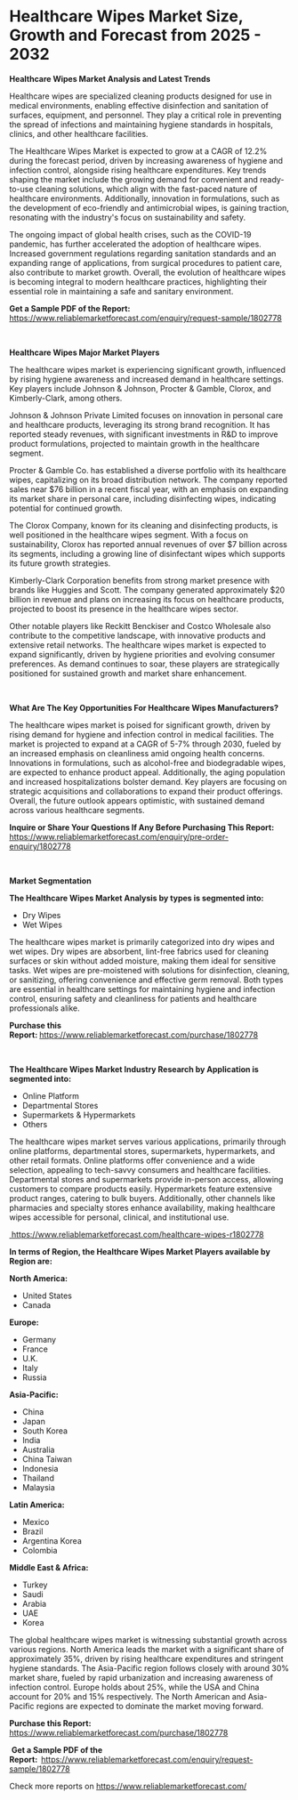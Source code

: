 <p><h1>Healthcare Wipes Market Size, Growth and Forecast from 2025 - 2032</h1></p><p><strong>Healthcare Wipes Market Analysis and Latest Trends</strong></p>
<p><p>Healthcare wipes are specialized cleaning products designed for use in medical environments, enabling effective disinfection and sanitation of surfaces, equipment, and personnel. They play a critical role in preventing the spread of infections and maintaining hygiene standards in hospitals, clinics, and other healthcare facilities.</p><p>The Healthcare Wipes Market is expected to grow at a CAGR of 12.2% during the forecast period, driven by increasing awareness of hygiene and infection control, alongside rising healthcare expenditures. Key trends shaping the market include the growing demand for convenient and ready-to-use cleaning solutions, which align with the fast-paced nature of healthcare environments. Additionally, innovation in formulations, such as the development of eco-friendly and antimicrobial wipes, is gaining traction, resonating with the industry's focus on sustainability and safety. </p><p>The ongoing impact of global health crises, such as the COVID-19 pandemic, has further accelerated the adoption of healthcare wipes. Increased government regulations regarding sanitation standards and an expanding range of applications, from surgical procedures to patient care, also contribute to market growth. Overall, the evolution of healthcare wipes is becoming integral to modern healthcare practices, highlighting their essential role in maintaining a safe and sanitary environment.</p></p>
<p><strong>Get a Sample PDF of the Report:&nbsp;</strong> <a href="https://www.reliablemarketforecast.com/enquiry/request-sample/1802778?utm_campaign=2320&utm_medium=2&utm_source=Github&utm_content=ia&utm_term=03032025&utm_id=healthcare-wipes">https://www.reliablemarketforecast.com/enquiry/request-sample/1802778</a></p>
<p>&nbsp;</p>
<p><strong>Healthcare Wipes Major Market Players</strong></p>
<p><p>The healthcare wipes market is experiencing significant growth, influenced by rising hygiene awareness and increased demand in healthcare settings. Key players include Johnson & Johnson, Procter & Gamble, Clorox, and Kimberly-Clark, among others.</p><p>Johnson & Johnson Private Limited focuses on innovation in personal care and healthcare products, leveraging its strong brand recognition. It has reported steady revenues, with significant investments in R&D to improve product formulations, projected to maintain growth in the healthcare segment.</p><p>Procter & Gamble Co. has established a diverse portfolio with its healthcare wipes, capitalizing on its broad distribution network. The company reported sales near $76 billion in a recent fiscal year, with an emphasis on expanding its market share in personal care, including disinfecting wipes, indicating potential for continued growth.</p><p>The Clorox Company, known for its cleaning and disinfecting products, is well positioned in the healthcare wipes segment. With a focus on sustainability, Clorox has reported annual revenues of over $7 billion across its segments, including a growing line of disinfectant wipes which supports its future growth strategies.</p><p>Kimberly-Clark Corporation benefits from strong market presence with brands like Huggies and Scott. The company generated approximately $20 billion in revenue and plans on increasing its focus on healthcare products, projected to boost its presence in the healthcare wipes sector.</p><p>Other notable players like Reckitt Benckiser and Costco Wholesale also contribute to the competitive landscape, with innovative products and extensive retail networks. The healthcare wipes market is expected to expand significantly, driven by hygiene priorities and evolving consumer preferences. As demand continues to soar, these players are strategically positioned for sustained growth and market share enhancement.</p></p>
<p>&nbsp;</p>
<p><strong>What Are The Key Opportunities For Healthcare Wipes Manufacturers?</strong></p>
<p><p>The healthcare wipes market is poised for significant growth, driven by rising demand for hygiene and infection control in medical facilities. The market is projected to expand at a CAGR of 5-7% through 2030, fueled by an increased emphasis on cleanliness amid ongoing health concerns. Innovations in formulations, such as alcohol-free and biodegradable wipes, are expected to enhance product appeal. Additionally, the aging population and increased hospitalizations bolster demand. Key players are focusing on strategic acquisitions and collaborations to expand their product offerings. Overall, the future outlook appears optimistic, with sustained demand across various healthcare segments.</p></p>
<p><strong>Inquire or Share Your Questions If Any Before Purchasing This Report:</strong> <a href="https://www.reliablemarketforecast.com/enquiry/pre-order-enquiry/1802778?utm_campaign=2320&utm_medium=2&utm_source=Github&utm_content=ia&utm_term=03032025&utm_id=healthcare-wipes">https://www.reliablemarketforecast.com/enquiry/pre-order-enquiry/1802778</a></p>
<p>&nbsp;</p>
<p><strong>Market Segmentation</strong></p>
<p><strong>The Healthcare Wipes Market Analysis by types is segmented into:</strong></p>
<p><ul><li>Dry Wipes</li><li>Wet Wipes</li></ul></p>
<p><p>The healthcare wipes market is primarily categorized into dry wipes and wet wipes. Dry wipes are absorbent, lint-free fabrics used for cleaning surfaces or skin without added moisture, making them ideal for sensitive tasks. Wet wipes are pre-moistened with solutions for disinfection, cleaning, or sanitizing, offering convenience and effective germ removal. Both types are essential in healthcare settings for maintaining hygiene and infection control, ensuring safety and cleanliness for patients and healthcare professionals alike.</p></p>
<p><strong>Purchase this Report:&nbsp;</strong><a href="https://www.reliablemarketforecast.com/purchase/1802778?utm_campaign=2320&utm_medium=2&utm_source=Github&utm_content=ia&utm_term=03032025&utm_id=healthcare-wipes">https://www.reliablemarketforecast.com/purchase/1802778</a></p>
<p>&nbsp;</p>
<p><strong>The Healthcare Wipes Market Industry Research by Application is segmented into:</strong></p>
<p><ul><li>Online Platform</li><li>Departmental Stores</li><li>Supermarkets & Hypermarkets</li><li>Others</li></ul></p>
<p><p>The healthcare wipes market serves various applications, primarily through online platforms, departmental stores, supermarkets, hypermarkets, and other retail formats. Online platforms offer convenience and a wide selection, appealing to tech-savvy consumers and healthcare facilities. Departmental stores and supermarkets provide in-person access, allowing customers to compare products easily. Hypermarkets feature extensive product ranges, catering to bulk buyers. Additionally, other channels like pharmacies and specialty stores enhance availability, making healthcare wipes accessible for personal, clinical, and institutional use.</p></p>
<p><a href="https://www.reliablemarketforecast.com/healthcare-wipes-r1802778?utm_campaign=2320&utm_medium=2&utm_source=Github&utm_content=ia&utm_term=03032025&utm_id=healthcare-wipes">&nbsp;https://www.reliablemarketforecast.com/healthcare-wipes-r1802778</a></p>
<p><strong>In terms of Region, the Healthcare Wipes Market Players available by Region are:</strong></p>
<p>
    <p> <strong> North America: </strong>
        <ul>
            <li>United States</li>
            <li>Canada</li>
        </ul>
        </p> 
    <p> <strong> Europe: </strong>
        <ul>
            <li>Germany</li>
            <li>France</li>
            <li>U.K.</li>
            <li>Italy</li>
            <li>Russia</li>
        </ul>
        </p> 
    <p> <strong> Asia-Pacific: </strong>
        <ul>
            <li>China</li>
            <li>Japan</li>
            <li>South Korea</li>
            <li>India</li>
            <li>Australia</li>
            <li>China Taiwan</li>
            <li>Indonesia</li>
            <li>Thailand</li>
            <li>Malaysia</li>
        </ul>
        </p> 
    <p> <strong> Latin America: </strong>
        <ul>
            <li>Mexico</li>
            <li>Brazil</li>
            <li>Argentina Korea</li>
            <li>Colombia</li>
        </ul>
        </p> 
    <p> <strong> Middle East & Africa: </strong>
        <ul>
            <li>Turkey</li>
            <li>Saudi</li>
            <li>Arabia</li>
            <li>UAE</li>
            <li>Korea</li>
        </ul>
    </p>
    </p>
<p><p>The global healthcare wipes market is witnessing substantial growth across various regions. North America leads the market with a significant share of approximately 35%, driven by rising healthcare expenditures and stringent hygiene standards. The Asia-Pacific region follows closely with around 30% market share, fueled by rapid urbanization and increasing awareness of infection control. Europe holds about 25%, while the USA and China account for 20% and 15% respectively. The North American and Asia-Pacific regions are expected to dominate the market moving forward.</p></p>
<p><strong>Purchase this Report: </strong><a href="https://www.reliablemarketforecast.com/purchase/1802778?utm_campaign=2320&utm_medium=2&utm_source=Github&utm_content=ia&utm_term=03032025&utm_id=healthcare-wipes">https://www.reliablemarketforecast.com/purchase/1802778</a></p>
<p>&nbsp;<strong>Get a Sample PDF of the Report:&nbsp;&nbsp;</strong><a href="https://www.reliablemarketforecast.com/enquiry/request-sample/1802778?utm_campaign=2320&utm_medium=2&utm_source=Github&utm_content=ia&utm_term=03032025&utm_id=healthcare-wipes">https://www.reliablemarketforecast.com/enquiry/request-sample/1802778</a></p>
<p><strong></strong></p>
<p>Check more reports on <a href="https://www.reliablemarketforecast.com/?utm_campaign=2320&utm_medium=2&utm_source=Github&utm_content=ia&utm_term=03032025&utm_id=healthcare-wipes">https://www.reliablemarketforecast.com/</a></p>